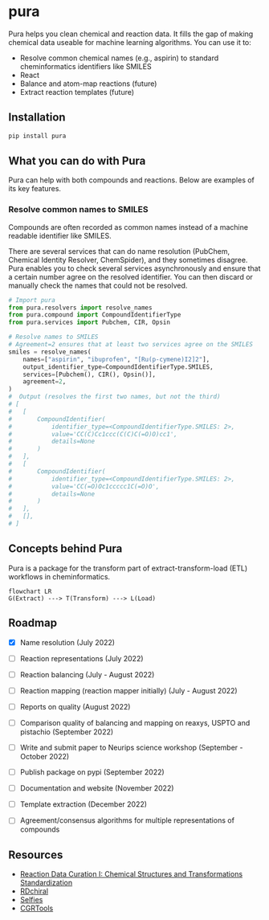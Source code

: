 # pura
Pura helps you clean chemical and reaction data. It fills the gap of making chemical data useable for machine learning algorithms. You can use it to:

- Resolve common chemical names (e.g., aspirin) to standard cheminformatics identifiers like SMILES
- React
- Balance and atom-map reactions (future)
- Extract reaction templates (future)

## Installation

```bash
pip install pura
```

## What you can do with Pura

Pura can help with both compounds and reactions. Below are examples of its key features.

### Resolve common names to SMILES

Compounds are often recorded as common names instead of a machine readable identifier like SMILES.

There are several services that can do name resolution (PubChem, Chemical Identity Resolver, ChemSpider), and they sometimes disagree. Pura enables you to check several services asynchronously and ensure that a certain number agree on the resolved identifier. You can then discard or manually check the names that could not be resolved.

```python
# Import pura
from pura.resolvers import resolve_names
from pura.compound import CompoundIdentifierType
from pura.services import Pubchem, CIR, Opsin

# Resolve names to SMILES
# Agreement=2 ensures that at least two services agree on the SMILES
smiles = resolve_names(
    names=["aspirin", "ibuprofen", "[Ru(p-cymene)I2]2"],
    output_identifier_type=CompoundIdentifierType.SMILES,
    services=[Pubchem(), CIR(), Opsin()],
    agreement=2,
)
#  Output (resolves the first two names, but not the third)
# [
#   [
#       CompoundIdentifier(
#           identifier_type=<CompoundIdentifierType.SMILES: 2>, 
#           value='CC(C)Cc1ccc(C(C)C(=O)O)cc1', 
#           details=None
#       )
#   ],
#   [
#       CompoundIdentifier(
#           identifier_type=<CompoundIdentifierType.SMILES: 2>,
#           value='CC(=O)Oc1ccccc1C(=O)O', 
#           details=None
#       )
#   ],
#   [],
# ]
```
## Concepts behind Pura

Pura is a package for the transform part of extract-transform-load (ETL) workflows in cheminformatics.

```mermaid
flowchart LR
G(Extract) ---> T(Transform) ---> L(Load)
```

## Roadmap

- [x] Name resolution (July 2022)
- [ ] Reaction representations (July 2022)
- [ ] Reaction balancing (July - August 2022)
- [ ] Reaction mapping (reaction mapper initially) (July - August 2022)
- [ ] Reports on quality (August 2022)
- [ ] Comparison quality of balancing and mapping on reaxys, USPTO and pistachio (September 2022)
- [ ] Write and submit paper to Neurips science workshop (September - October 2022)
- [ ] Publish package on pypi (September 2022)
- [ ] Documentation and website (November 2022)
- [ ] Template extraction (December 2022)
- [ ] Agreement/consensus algorithms for multiple representations of compounds



## Resources

- [Reaction Data Curation I: Chemical Structures and Transformations Standardization](https://doi.org/10.1002/minf.202100119)
- [RDchiral](https://github.com/connorcoley/rdchiral)
- [Selfies](https://github.com/aspuru-guzik-group/selfies)
- [CGRTools](https://doi.org/10.1021/acs.jcim.9b00102)
